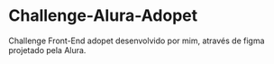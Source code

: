 # Challenge-Alura-Adopet

Challenge Front-End adopet desenvolvido por mim, através de figma projetado pela Alura.

